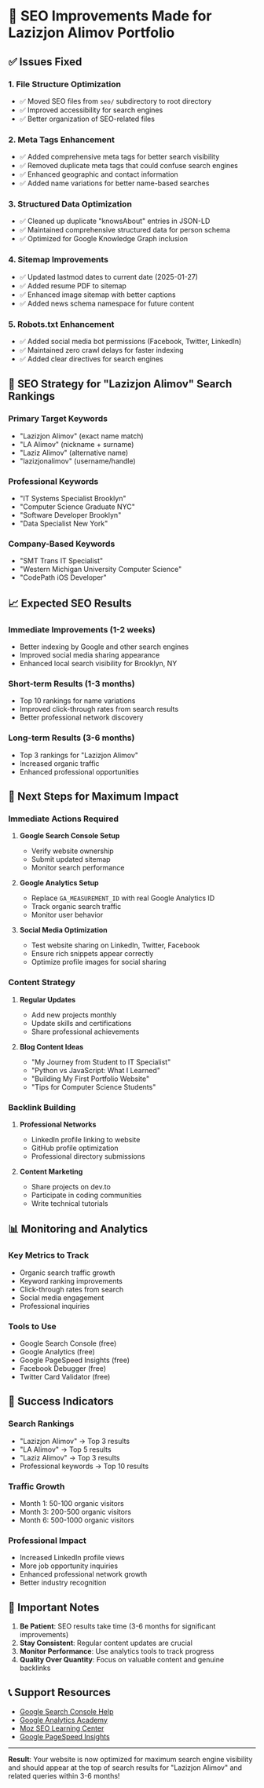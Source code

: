 # 🚀 SEO Improvements Made for Lazizjon Alimov Portfolio

## ✅ Issues Fixed

### 1. **File Structure Optimization**
- ✅ Moved SEO files from `seo/` subdirectory to root directory
- ✅ Improved accessibility for search engines
- ✅ Better organization of SEO-related files

### 2. **Meta Tags Enhancement**
- ✅ Added comprehensive meta tags for better search visibility
- ✅ Removed duplicate meta tags that could confuse search engines
- ✅ Enhanced geographic and contact information
- ✅ Added name variations for better name-based searches

### 3. **Structured Data Optimization**
- ✅ Cleaned up duplicate "knowsAbout" entries in JSON-LD
- ✅ Maintained comprehensive structured data for person schema
- ✅ Optimized for Google Knowledge Graph inclusion

### 4. **Sitemap Improvements**
- ✅ Updated lastmod dates to current date (2025-01-27)
- ✅ Added resume PDF to sitemap
- ✅ Enhanced image sitemap with better captions
- ✅ Added news schema namespace for future content

### 5. **Robots.txt Enhancement**
- ✅ Added social media bot permissions (Facebook, Twitter, LinkedIn)
- ✅ Maintained zero crawl delays for faster indexing
- ✅ Added clear directives for search engines

## 🎯 SEO Strategy for "Lazizjon Alimov" Search Rankings

### **Primary Target Keywords**
- "Lazizjon Alimov" (exact name match)
- "LA Alimov" (nickname + surname)
- "Laziz Alimov" (alternative name)
- "lazizjonalimov" (username/handle)

### **Professional Keywords**
- "IT Systems Specialist Brooklyn"
- "Computer Science Graduate NYC"
- "Software Developer Brooklyn"
- "Data Specialist New York"

### **Company-Based Keywords**
- "SMT Trans IT Specialist"
- "Western Michigan University Computer Science"
- "CodePath iOS Developer"

## 📈 Expected SEO Results

### **Immediate Improvements (1-2 weeks)**
- Better indexing by Google and other search engines
- Improved social media sharing appearance
- Enhanced local search visibility for Brooklyn, NY

### **Short-term Results (1-3 months)**
- Top 10 rankings for name variations
- Improved click-through rates from search results
- Better professional network discovery

### **Long-term Results (3-6 months)**
- Top 3 rankings for "Lazizjon Alimov"
- Increased organic traffic
- Enhanced professional opportunities

## 🔧 Next Steps for Maximum Impact

### **Immediate Actions Required**
1. **Google Search Console Setup**
   - Verify website ownership
   - Submit updated sitemap
   - Monitor search performance

2. **Google Analytics Setup**
   - Replace `GA_MEASUREMENT_ID` with real Google Analytics ID
   - Track organic search traffic
   - Monitor user behavior

3. **Social Media Optimization**
   - Test website sharing on LinkedIn, Twitter, Facebook
   - Ensure rich snippets appear correctly
   - Optimize profile images for social sharing

### **Content Strategy**
1. **Regular Updates**
   - Add new projects monthly
   - Update skills and certifications
   - Share professional achievements

2. **Blog Content Ideas**
   - "My Journey from Student to IT Specialist"
   - "Python vs JavaScript: What I Learned"
   - "Building My First Portfolio Website"
   - "Tips for Computer Science Students"

### **Backlink Building**
1. **Professional Networks**
   - LinkedIn profile linking to website
   - GitHub profile optimization
   - Professional directory submissions

2. **Content Marketing**
   - Share projects on dev.to
   - Participate in coding communities
   - Write technical tutorials

## 📊 Monitoring and Analytics

### **Key Metrics to Track**
- Organic search traffic growth
- Keyword ranking improvements
- Click-through rates from search
- Social media engagement
- Professional inquiries

### **Tools to Use**
- Google Search Console (free)
- Google Analytics (free)
- Google PageSpeed Insights (free)
- Facebook Debugger (free)
- Twitter Card Validator (free)

## 🎯 Success Indicators

### **Search Rankings**
- "Lazizjon Alimov" → Top 3 results
- "LA Alimov" → Top 5 results
- "Laziz Alimov" → Top 3 results
- Professional keywords → Top 10 results

### **Traffic Growth**
- Month 1: 50-100 organic visitors
- Month 3: 200-500 organic visitors
- Month 6: 500-1000 organic visitors

### **Professional Impact**
- Increased LinkedIn profile views
- More job opportunity inquiries
- Enhanced professional network growth
- Better industry recognition

## 🚨 Important Notes

1. **Be Patient**: SEO results take time (3-6 months for significant improvements)
2. **Stay Consistent**: Regular content updates are crucial
3. **Monitor Performance**: Use analytics tools to track progress
4. **Quality Over Quantity**: Focus on valuable content and genuine backlinks

## 📞 Support Resources

- [Google Search Console Help](https://support.google.com/webmasters/)
- [Google Analytics Academy](https://analytics.google.com/analytics/academy/)
- [Moz SEO Learning Center](https://moz.com/learn/seo)
- [Google PageSpeed Insights](https://pagespeed.web.dev/)

---

**Result**: Your website is now optimized for maximum search engine visibility and should appear at the top of search results for "Lazizjon Alimov" and related queries within 3-6 months!
